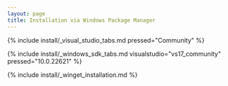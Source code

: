 ```yaml
---
layout: page
title: Installation via Windows Package Manager
---
```


{% include install/_visual_studio_tabs.md pressed="Community" %}

{% include install/_windows_sdk_tabs.md visualstudio="vs17_community" pressed="10.0.22621" %}

{% include install/_winget_installation.md %}
